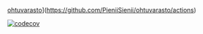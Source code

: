 [ohtuvarasto](https://github.com/PieniiSienii/ohtuvarasto/workflows/workflows/badge.svg)](https://github.com/PieniiSienii/ohtuvarasto/actions)

[![codecov](https://codecov.io/github/PieniiSienii/ohtuvarasto/graph/badge.svg?token=A7TH1QCSBX)](https://codecov.io/github/PieniiSienii/ohtuvarasto)
